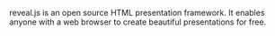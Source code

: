 reveal.js is an open source HTML presentation framework. It enables anyone with a web browser to create beautiful presentations for free.
